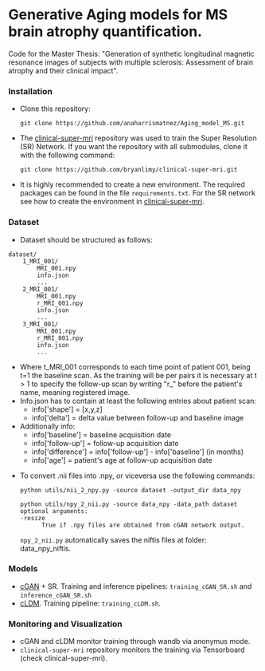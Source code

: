 # Generative Aging models for MS brain atrophy quantification.

Code for the Master Thesis: "Generation of synthetic longitudinal magnetic resonance images of subjects with multiple sclerosis: Assessment of brain atrophy and their clinical impact".


### Installation 
- Clone this repository:
  ```
  git clone https://github.com/anaharrismatnez/Aging_model_MS.git
  ```
- The [clinical-super-mri](https://github.com/bryanlimy/clinical-super-mri/tree/main) repository was used to train the Super Resolution (SR) Network. If you want the repository with all submodules, clone it with the following command:
  ```
  git clone https://github.com/bryanlimy/clinical-super-mri.git
  ```
- It is highly recommended to create a new environment. The required packages can be found in the file `requirements.txt`. For the SR network see how to create the environment in [clinical-super-mri](https://github.com/bryanlimy/clinical-super-mri/tree/main).


### Dataset

* Dataset should be structured as follows:
```
dataset/
    1_MRI_001/
        MRI_001.npy
        info.json
        ...
    2_MRI_001/
        MRI_001.npy
        r_MRI_001.npy
        info.json
        ...
    3_MRI_001/
        MRI_001.npy
        r_MRI_001.npy
        info.json
        ...
  ```

- Where t_MRI_001 corresponds to each time point of patient 001, being t=1 the baseline scan. As the training will be per pairs it is necessary at t > 1 to specify the follow-up scan by writing "r_" before the patient's name, meaning registered image.
- Info.json has to contain at least the following entries about patient scan:
  - info['shape'] = [x,y,z]
  - info['delta'] = delta value between follow-up and baseline image
- Additionally info:
  - info['baseline'] = baseline acquisition date
  - info['follow-up'] = follow-up acquisition date
  - info['difference'] = info['follow-up'] - info['baseline'] (in months)
  - info['age'] = patient's age at follow-up acquisition date

* To convert .nii files into .npy, or viceversa use the following commands:
  ```
  python utils/nii_2_npy.py -source dataset -output_dir data_npy
  ```
  ```
  python utils/npy_2_nii.py -source data_npy -data_path dataset 
  optional arguments:
  -resize
        True if .npy files are obtained from cGAN network output.

  ```
  `npy_2_nii.py` automatically saves the niftis files at folder: data_npy_niftis. 
### Models 
- [cGAN](https://github.com/anaharrismatnez/Aging_model_MS/tree/main/cGAN) + SR. Training and inference pipelines: `training_cGAN_SR.sh` and `inference_cGAN_SR.sh` 
- [cLDM](https://github.com/anaharrismatnez/Aging_model_MS/tree/main/cLDM). Training pipeline: `training_cLDM.sh`.
  
### Monitoring and Visualization 
- cGAN and cLDM monitor training through wandb via anonymus mode. 
- `clinical-super-mri` repository monitors the training via Tensorboard (check clinical-super-mri).


